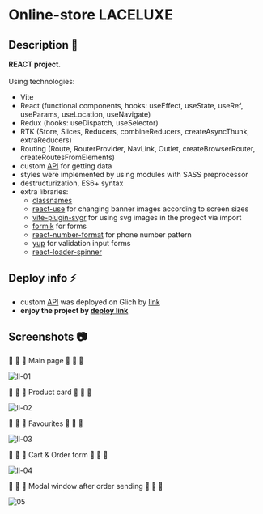 # Online-store LACELUXE

## Description :page_facing_up:
**REACT project**.<br><br>
Using technologies:
- Vite
- React (functional components, hooks: useEffect, useState, useRef, useParams, useLocation, useNavigate)
- Redux (hooks: useDispatch, useSelector)
- RTK (Store, Slices, Reducers, combineReducers, createAsyncThunk, extraReducers)
- Routing (Route, RouterProvider, NavLink, Outlet, createBrowserRouter, createRoutesFromElements)
- custom [API](https://github.com/PesukarhuTG/api_inspired) for getting data
- styles were implemented by using modules with SASS preprocessor
- destructurization, ES6+ syntax
- extra libraries:
    - [classnames](https://www.npmjs.com/package/classnames)
    - [react-use](https://www.npmjs.com/package/react-use) for changing banner images according to screen sizes
    - [vite-plugin-svgr](https://www.npmjs.com/package/vite-plugin-svgr) for using svg images in the progect via import
    - [formik](https://www.npmjs.com/package/formik) for forms
    - [react-number-format](https://www.npmjs.com/package/react-number-format) for phone number pattern
    - [yup](https://www.npmjs.com/package/yup) for validation input forms
    - [react-loader-spinner](https://mhnpd.github.io/react-loader-spinner/) 



## Deploy info :zap:
- custom [API](https://github.com/PesukarhuTG/api_inspired) was deployed on Glich by [link](https://honorable-different-buckthorn.glitch.me/)
- **enjoy the project by <a href="https://react-inspired.vercel.app/" target="_blank">deploy link</a>**



## Screenshots :camera:
:small_orange_diamond: :small_orange_diamond: :small_orange_diamond: Main page :small_orange_diamond: :small_orange_diamond: :small_orange_diamond:

![ll-01](https://github.com/PesukarhuTG/react-inspired/assets/39487464/47a17539-27c0-41f7-807c-f52419778984)

:small_orange_diamond: :small_orange_diamond: :small_orange_diamond: Product card :small_orange_diamond: :small_orange_diamond: :small_orange_diamond:

![ll-02](https://github.com/PesukarhuTG/react-inspired/assets/39487464/3478253d-8eda-4af7-94cb-9bf95ddc47e4)

:small_orange_diamond: :small_orange_diamond: :small_orange_diamond: Favourites :small_orange_diamond: :small_orange_diamond: :small_orange_diamond:

![ll-03](https://github.com/PesukarhuTG/react-inspired/assets/39487464/354ab8f6-312f-4c31-bf3b-310e37e344c5)

:small_orange_diamond: :small_orange_diamond: :small_orange_diamond: Cart & Order form :small_orange_diamond: :small_orange_diamond: :small_orange_diamond:

![ll-04](https://github.com/PesukarhuTG/react-inspired/assets/39487464/6ba7db55-6556-44fc-8a4e-68f232ae7779)

:small_orange_diamond: :small_orange_diamond: :small_orange_diamond: Modal window after order sending :small_orange_diamond: :small_orange_diamond: :small_orange_diamond:

![05](https://github.com/PesukarhuTG/react-inspired/assets/39487464/8aef0b32-2ad1-4434-b6c9-bd95831fe154)
